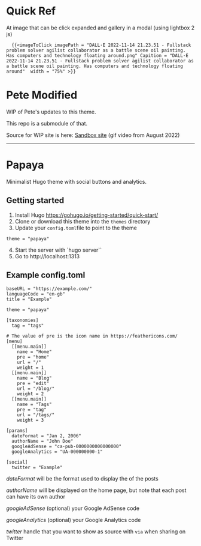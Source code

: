 # Quick Ref

At image that can be click expanded and gallery in a modal (using lightbox 2 js)

```
  {{<imageToClick imagePath = "DALL·E 2022-11-14 21.23.51 - Fullstack problem solver agilist collaborator as a battle scene oil painting. Has computers and technology floating around.png" Capition = "DALL·E 2022-11-14 21.23.51 - Fullstack problem solver agilist collaborator as a battle scene oil painting. Has computers and technology floating around"  width = "75%" >}}
```


# Pete Modified

WIP of Pete's updates to this theme.

This repo is a submodule of that.

Source for WIP site is here: [Sandbox site](https://github.com/dunhampa/hugo_sandboxThemePapaya) (gif video from August 2022)

---
# Papaya

Minimalist Hugo theme with social buttons and analytics.

## Getting started

1. Install Hugo https://gohugo.io/getting-started/quick-start/
2. Clone or download this theme into the `themes` directory
3. Update your `config.toml`file to point to the theme
````
theme = "papaya"
````
4. Start the server with `hugo server``
5. Go to http://localhost:1313

## Example config.toml

````
baseURL = "https://example.com/"
languageCode = "en-gb"
title = "Example"

theme = "papaya"

[taxonomies]
  tag = "tags"

# The value of pre is the icon name in https://feathericons.com/
[menu]
  [[menu.main]]
    name = "Home"
    pre = "home"
    url = "/"
    weight = 1
  [[menu.main]]
    name = "Blog"
    pre = "edit"
    url = "/blog/"
    weight = 2
  [[menu.main]]
    name = "Tags"
    pre = "tag"
    url = "/tags/"
    weight = 3

[params]
  dateFormat = "Jan 2, 2006"
  authorName = "John Doe"
  googleAdSense = "ca-pub-0000000000000000"
  googleAnalytics = "UA-000000000-1"

[social]
  twitter = "Example"
````

*dateFormat* will be the format used to display the of the posts

*authorName* will be displayed on the home page, but note that each post can have its own author

*googleAdSense* (optional) your Google AdSense code

*googleAnalytics* (optional) your Google Analytics code

*twitter* handle that you want to show as source with `via` when sharing on Twitter
